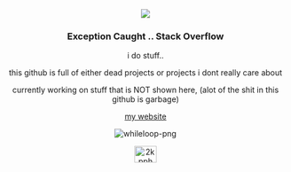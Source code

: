 <div align="middle">
<a href="https://discord.com/users/1303455291333017673">
  <img src="https://lanyard.cnrad.dev/api/1303455291333017673?hideSpotify=true&showDisplayName=true" /></a>
  </a>
</div>

<div align="center">
  <h3>Exception Caught .. Stack Overflow</h3>
  <p>i do stuff..</p>
  <p>this github is full of either dead projects or projects i dont really care about</p>
  <p>currently working on stuff that is NOT shown here, (alot of the shit in this github is garbage)</p>
  <p><a href="https://www.loader.boykizr.xyz">my website</a></p>
</div>


<p align="middle"> <img src="https://komarev.com/ghpvc/?username=whileloop-png&label=Profile%20views&color=0e75b6&style=flat" alt="whileloop-png" /> </p>

<p align="middle">
<a href="https://discord.gg/2kpphQ8Qx3" target="blank"><img align="center" src="https://raw.githubusercontent.com/rahuldkjain/github-profile-readme-generator/master/src/images/icons/Social/discord.svg" alt="2kpphQ8Qx3" height="30" width="40" /></a>
</p>



